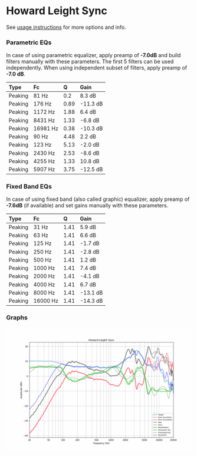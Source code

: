 # Howard Leight Sync
See [usage instructions](https://github.com/jaakkopasanen/AutoEq#usage) for more options and info.

### Parametric EQs
In case of using parametric equalizer, apply preamp of **-7.0dB** and build filters manually
with these parameters. The first 5 filters can be used independently.
When using independent subset of filters, apply preamp of **-7.0 dB**.

| Type    | Fc       |    Q | Gain     |
|:--------|:---------|:-----|:---------|
| Peaking | 81 Hz    | 0.2  | 8.3 dB   |
| Peaking | 176 Hz   | 0.89 | -11.3 dB |
| Peaking | 1172 Hz  | 1.88 | 6.4 dB   |
| Peaking | 8431 Hz  | 1.33 | -6.8 dB  |
| Peaking | 16981 Hz | 0.38 | -10.3 dB |
| Peaking | 90 Hz    | 4.48 | 2.2 dB   |
| Peaking | 123 Hz   | 5.13 | -2.0 dB  |
| Peaking | 2430 Hz  | 2.53 | -8.6 dB  |
| Peaking | 4255 Hz  | 1.33 | 10.8 dB  |
| Peaking | 5907 Hz  | 3.75 | -12.5 dB |

### Fixed Band EQs
In case of using fixed band (also called graphic) equalizer, apply preamp of **-7.6dB**
(if available) and set gains manually with these parameters.

| Type    | Fc       |    Q | Gain     |
|:--------|:---------|:-----|:---------|
| Peaking | 31 Hz    | 1.41 | 5.9 dB   |
| Peaking | 63 Hz    | 1.41 | 6.6 dB   |
| Peaking | 125 Hz   | 1.41 | -1.7 dB  |
| Peaking | 250 Hz   | 1.41 | -2.8 dB  |
| Peaking | 500 Hz   | 1.41 | 1.2 dB   |
| Peaking | 1000 Hz  | 1.41 | 7.4 dB   |
| Peaking | 2000 Hz  | 1.41 | -4.1 dB  |
| Peaking | 4000 Hz  | 1.41 | 6.7 dB   |
| Peaking | 8000 Hz  | 1.41 | -13.1 dB |
| Peaking | 16000 Hz | 1.41 | -14.3 dB |

### Graphs
![](./Howard%20Leight%20Sync.png)